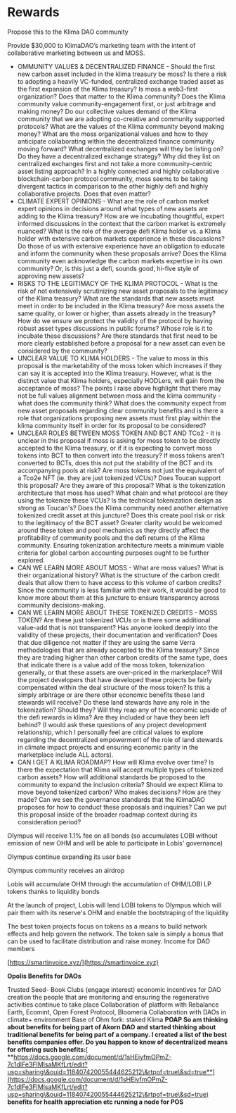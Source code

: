 # Rewards

Propose this to the Klima DAO community

Provide $30,000 to KlimaDAO’s marketing team with the intent of collaborative marketing between us and MOSS.



* OMMUNITY VALUES & DECENTRALIZED FINANCE - Should the first new carbon asset included in the klima treasury be moss? Is there a risk to adopting a heavily VC-funded, centralized exchange traded asset as the first expansion of the Klima treasury? Is moss a web3-first organization? Does that matter to the Klima community? Does the Klima community value community-engagement first, or just arbitrage and making money? Do our collective values demand of the Klima community that we are adopting co-creative and community supported protocols? What are the values of the Klima community beyond making money? What are the moss organizational values and how to they anticipate collaborating within the decentralized finance community moving forward? What decentralized exchanges will they be listing on? Do they have a decentralized exchange strategy? Why did they list on centralized exchanges first and not take a more community-centric asset listing approach? In a highly connected and highly collaborative blockchain-carbon protocol community, moss seems to be taking divergent tactics in comparison to the other highly defi and highly collaborative projects. Does that even matter?
* CLIMATE EXPERT OPINIONS - What are the role of carbon market expert opinions in decisions around what types of new assets are adding to the Klima treasury? How are we incubating thoughtful, expert informed discussions in the context that the carbon market is extremely nuanced? What is the role of the average defi Klima holder vs. a Klima holder with extensive carbon markets experience in these discussions? Do those of us with extensive experience have an obligation to educate and inform the community when these proposals arrive? Does the Klima community even acknowledge the carbon markets expertise in its own community? Or, is this just a defi, sounds good, hi-five style of approving new assets?
* RISKS TO THE LEGITIMACY OF THE KLIMA PROTOCOL - What is the risk of not extensively scrutinizing new asset proposals to the legitimacy of the Klima treasury? What are the standards that new assets must meet in order to be included in the Klima treasury? Are moss assets the same quality, or lower or higher, than assets already in the treasury? How do we ensure we protect the validity of the protocol by having robust asset types discussions in public forums? Whose role is it to incubate these discussions? Are there standards that first need to be more clearly established before a proposal for a new asset can even be considered by the community?
* UNCLEAR VALUE TO KLIMA HOLDERS - The value to moss in this proposal is the marketability of the moss token which increases if they can say it is accepted into the Klima treasury. However, what is the distinct value that Klima holders, especially HODLers, will gain from the acceptance of moss? The points I raise above highlight that there may not be full values alignment between moss and the klima community - what does the community think? What does the community expect from new asset proposals regarding clear community benefits and is there a role that organizations proposing new assets must first play within the klima community itself in order for its proposal to be considered?
* UNCLEAR ROLES BETWEEN MOSS TOKEN AND BCT AND TCo2 - It is unclear in this proposal if moss is asking for moss token to be directly accepted to the Klima treasury, or if it is expecting to convert moss tokens into BCT to then convert into the treasury? If moss tokens aren't converted to BCTs, does this not put the stability of the BCT and its accompanying pools at risk? Are moss tokens not just the equivalent of a Tco2e NFT (ie. they are just tokenized VCUs)? Does Toucan support this proposal? Are they aware of this proposal? What is the tokenization architecture that moss has used? What chain and what protocol are they using the tokenize these VCUs? Is the technical tokenization design as strong as Toucan's? Does the Klima community need another alternative tokenized credit asset at this juncture? Does this create pool risk or risk to the legitimacy of the BCT asset? Greater clarity would be welcomed around these token and pool mechanics as they directly affect the profitability of community pools and the defi returns of the Klima community. Ensuring tokenization architecture meets a minimum viable criteria for global carbon accounting purposes ought to be further explored.
* CAN WE LEARN MORE ABOUT MOSS - What are moss values? What is their organizational history? What is the structure of the carbon credit deals that allow them to have access to this volume of carbon credits? Since the community is less familiar with their work, it would be good to know more about them at this juncture to ensure transparency across community decisions-making.
* CAN WE LEARN MORE ABOUT THESE TOKENIZED CREDITS - MOSS TOKEN? Are these just tokenized VCUs or is there some additional value-add that is not transparent? Has anyone looked deeply into the validity of these projects, their documentation and verification? Does that due diligence not matter if they are using the same Verra methodologies that are already accepted to the Klima treasury? Since they are trading higher than other carbon credits of the same type, does that indicate there is a value add of the moss token, tokenization generally, or that these assets are over-priced in the marketplace? Will the project developers that have developed these projects be fairly compensated within the deal structure of the moss token? Is this a simply arbitrage or are there other economic benefits these land stewards will receive? Do these land stewards have any role in the tokenization? Should they? Will they reap any of the economic upside of the defi rewards in klima? Are they included or have they been left behind? (I would ask these questions of any project development relationship, which I personally feel are critical values to explore regarding the decentralized empowerment of the role of land stewards in climate impact projects and ensuring economic parity in the marketplace include ALL actors).
* CAN I GET A KLIMA ROADMAP? How will Klima evolve over time? Is there the expectation that Klima will accept multiple types of tokenized carbon assets? How will additional standards be proposed to the community to expand the inclusion criteria? Should we expect Klima to move beyond tokenized carbon? Who makes decisions? How are they made? Can we see the governance standards that the KlimaDAO proposes for how to conduct these proposals and inquiries? Can we put this proposal inside of the broader roadmap context during its consideration period?

Olympus will receive 1.1% fee on all bonds (so accumulates LOBI without emission of new OHM and will be able to participate in Lobis' governance)

Olympus continue expanding its user base

Olympus community receives an airdrop

Lobis will accumulate OHM through the accumulation of OHM/LOBI LP tokens thanks to liquidity bonds

At the launch of project, Lobis will lend LOBI tokens to Olympus which will pair them with its reserve's OHM and enable the bootstraping of the liquidity

The best token projects focus on tokens as a means to build network effects and help govern the network. The token sale is simply a bonus that can be used to facilitate distribution and raise money. Income for DAO members

[https://smartinvoice.xyz/](https://smartinvoice.xyz)

**Opolis Benefits for DAOs**

Trusted Seed- Book Clubs (engage interest) economic incentives for DAO creation the people that are monitoring and ensuring the regenerative activities continue to take place Collaboration of platform with Rebalance Earth, Ecomint, Open Forest Protocol, Bloomeria Collaboration with DAOs in climate+ environment Base of Ohm fork: staked Klima **POAP So am thinking about benefits for being part of Akorn DAO and started thinking about traditional benefits for being part of a company. I created a list of the best benefits companies offer. Do you happen to know of decentralized means for offering such benefits:**[ **https://docs.google.com/document/d/1sHEiyfmOPmZ-7c1dIFe3FIMlsaMKfLrt/edit?usp=sharing\&ouid=118407420055444625212\&rtpof=true\&sd=true**](https://docs.google.com/document/d/1sHEiyfmOPmZ-7c1dIFe3FIMlsaMKfLrt/edit?usp=sharing\&ouid=118407420055444625212\&rtpof=true\&sd=true) **benefits for health appreciation etc running a node for POS**
